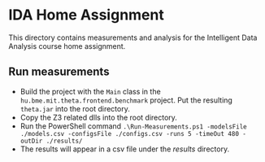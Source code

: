 # IDA Home Assignment
This directory contains measurements and analysis for the Intelligent Data Analysis course home assignment.

## Run measurements
* Build the project with the `Main` class in the `hu.bme.mit.theta.frontend.benchmark` project. Put the resulting `theta.jar` into the root directory.
* Copy the Z3 related dlls into the root directory.
* Run the PowerShell command `.\Run-Measurements.ps1 -modelsFile ./models.csv -configsFile ./configs.csv -runs 5 -timeOut 480 -outDir ./results/`
* The results will appear in a csv file under the _results_ directory.
